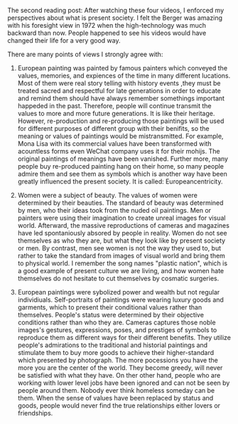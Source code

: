 The second reading post:
After watching these four videos, I enforced my perspectives about what is present society. I felt the Berger was amazing with
his foresight view in 1972 when the high-technology was much backward than now. People happened to see his videos would have 
changed their life for a very good way. 

There are many points of views I strongly agree with:
1) European painting was painted by famous painters which conveyed the values, memories, and expiences of the time in many
different lucations. Most of them were real story telling with history events ,they must be treated sacred and respectful for 
late generations in order to educate and remind them should have always remember somethings important happeded in the past.
Therefore, people will continue transmit the values to more and more future generations. It is like their heritage. However, 
re-production and re-producing those paintings will be used for different purposes of different group with their benifits, so
the meaning or values of paintings would be mistransmitted. For example, Mona Lisa with its commercial values have been 
transformed with acountless forms even WeChat company uses it for their mohijs. The original paintings of meanings have been 
vanished. Further more, many people buy re-produced painting hang on their home, so many people admire them and see them as 
symbols which is another way have been greatly influenced the present society. It is called: Europeancentricity.

2) Women were a subject of beauty. The values of women were determined by their beauties. The standard of beauty was 
determined by men, who their ideas took from the nuded oil paintings. Men or painters were using their imagination to create 
unreal images for visual world. Afterward, the massive reproductions of cameras and magazines have led spontaniously absored 
by people in reality. Women do not see themselves as who they are, but what they look like by present society or men. By 
contrast, men see women is not the way they used to, but rather to take the standard from images of visual world and bring
them to physical world. I remember the song names "plastic nation", which is a good example of present culture we are living, 
and how women hate themselves do not hesitate to cut themselves by cosmatic surgeries. 

3) European paintings were sybolized power and wealth but not regular individiuals. Self-portraits of paintings were wearing
luxury goods and garments, which to present their conditional values rather than themselves. People's status were determined
by their objective conditions rather than who they are. Cameras captures those noble images's gestures, expressions, poses, and 
prestiges of symbols to reproduce them as different ways for their different benefits. They utilize people's admirations to
the traditional and historial paintings and stimulate them to buy more goods to achieve their higher-standard which presented
by photograph. The more pocessions you have the more you are the center of the world. They become greedy, will never be
satisfied with what they have.
On ther other hand, people who are working with lower level jobs have been ignored and can not be seen by people around
them. Nobody ever think homeless someday can be them. When the sense of values have been replaced by status and goods, 
people would never find the true relationships either lovers or friendships. 
